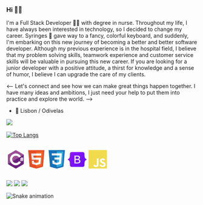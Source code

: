 ### Hi 👀👀

I'm a Full Stack Developer 👩‍💻 with degree in nurse. 
Throughout my life, I have always been interested in technology, so I decided to change my career.
Syringes 💉 gave way to a fancy, colorful keyboard, and suddenly, I'm embarking on this new journey of becoming a better and better software developer. 
Although my previous experience is in the hospital field, I believe that my problem solving skills, teamwork experience and customer service skills will be valuable in pursuing this new career.
If you are looking for a junior developer with a positive attitude, a thirst for knowledge and a sense of humor, I believe I can upgrade the care of my clients.

<-- Let's connect and see how we can make great things happen together.
I have many ideas and ambitions, I just need your help to put them into practice and explore the world. -->  

- 🏡 Lisbon / Odivelas


<div>
<source
    srcset="https://github-readme-stats.vercel.app/api?username=Bioca93&show_icons=true&theme=dark"
    media="(prefers-color-scheme: dark)"
  />
  <source
    srcset="https://github-readme-stats.vercel.app/api?username=Bioca93&show_icons=true"
    media="(prefers-color-scheme: dark), (prefers-color-scheme: dark)"
  />
     <img height="125px" src="https://github-readme-stats.vercel.app/api?username=Bioca93&show_icons=true" /> 
</div>

[![Top Langs](https://github-readme-stats.vercel.app/api/top-langs/?username=Bioca93&layout=compact)](https://github.com/Bioca93/github-readme-stats)

<div style="display: inline_block"><br>
  <img align="center" alt="Bioca-Csharp" height="50" width="50" src="https://raw.githubusercontent.com/devicons/devicon/master/icons/csharp/csharp-original.svg">
  <img align="center" alt="Bioca-HTML" height="50" width="50" src="https://raw.githubusercontent.com/devicons/devicon/master/icons/html5/html5-original.svg">
  <img align="center" alt="Bioca-CSS" height="50" width="50" src="https://raw.githubusercontent.com/devicons/devicon/master/icons/css3/css3-original.svg">
  <img align="center" alt="Bioca-Bootstrap" height="50" width="50" src="https://raw.githubusercontent.com/devicons/devicon/master/icons/bootstrap/bootstrap-original.svg">
  <img align="center" alt="Bioca-Js" height="50" width="50" src="https://raw.githubusercontent.com/devicons/devicon/master/icons/javascript/javascript-plain.svg">
 <!-- <img align="center" alt="Rafa-React" height="50" width="50" src="https://raw.githubusercontent.com/devicons/devicon/master/icons/react/react-original.svg"> -->
  
</div>
  
  ##
 
<div> 
  <a href="https://www.linkedin.com/in/beatriz-ressurreicao" target="_blank"><img src="https://img.shields.io/badge/-LinkedIn-%230077B5?style=for-the-badge&logo=linkedin&logoColor=white" target="_blank"></a> 
  <a href = "mailto:bea_jrr_93@hotmail.com"><img src="https://img.shields.io/badge/-Gmail-%23333?style=for-the-badge&logo=gmail&logoColor=white" target="_blank"></a>
  <a href="https://www.instagram.com/bioca_ressurreicao/" target="_blank"><img src="https://img.shields.io/badge/-Instagram-%23E4405F?style=for-the-badge&logo=instagram&logoColor=white" target="_blank"></a>


  ![Snake animation](https://github.com/Bioca93/Bioca93/blob/output/github-contribution-grid-snake.svg)

 
 
  
</div>

